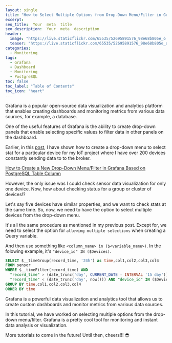 ```yaml
---
layout: single
title: "How to Select Multiple Options from Drop-Down Menu/Filter in Grafana Based on PostgreSQL Table Column"
excerpt:  
seo_title:  Your  meta  title  
seo_description:  Your  meta  description
header:
  image: "https://live.staticflickr.com/65535/52695891576_98e68b805e_o.png"
  teaser: "https://live.staticflickr.com/65535/52695891576_98e68b805e_o.png"
categories:
  - Monitoring
tags:
  - Grafana
  - Dashboard
  - Monitoring
  - PostgreSQL
toc: false
toc_label: "Table of Contents"
toc_icon: "heart"
---
```

Grafana is a popular open-source data visualization and analytics platform that enables creating dashboards and monitoring metrics from various data sources, for example, a database.

One of the useful features of Grafana is the ability to create drop-down panels that enable selecting specific values to filter data in other panels on the dashboard.

Earlier, in this [post](https://shantoroy.com/monitoring/add-a-drop-down-filter-in-Grafana/), I have shown how to create a drop-down menu to select stat for a  particular device for my IoT project where I have over 200 devices constantly sending data to to the broker. 

[How to Create a New Drop-Down Menu/Filter in Grafana Based on PostgreSQL Table Column](https://shantoroy.com/monitoring/add-a-drop-down-filter-in-Grafana/)

However, the only issue was I could check sensor data visualization for only one device. Now, how about checking status for a group or cluster of devices!?

Let's say five devices have similar properties, and we want to check stats at the same time. So, now, we need to have the option to select multiple devices from the drop-down menu.

It's all the same procedure as mentioned in my previous post. Except for, we need to select the option for `allowing multiple selections` when creating a Query variable.

And then use something like `<column_name> in ($<variable_name>)`. In the folowing example, it's `"device_id" IN ($Devices)`.
```sql
SELECT $__timeGroup(record_time, '24h') as time,col1,col2,col3,col4
FROM sensor 
WHERE $__timeFilter(record_time) AND 
  "record_time" > (date_trunc('day', CURRENT_DATE - INTERVAL '15 day')) AND
  "record_time" < (date_trunc('day', now())) AND "device_id" IN ($Devices) 
GROUP BY time,col1,col2,col3,col4
ORDER BY time
```

Grafana is a powerful data visualization and analytics tool that allows us to create custom dashboards and monitor metrics from various data sources.

In this tutorial, we have worked on selecting multiple options from the drop-down menu/filter. Grafana is a pretty cool tool for monitoring and instant data analysis or visualization. 

More tutorials to come in the future! Until then, cheers!!! 😎
<!--stackedit_data:
eyJoaXN0b3J5IjpbLTE0MDQzODY2NDBdfQ==
-->
